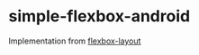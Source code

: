 # simple-flexbox-android

Implementation from [flexbox-layout](https://github.com/google/flexbox-layout)
